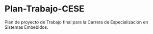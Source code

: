 # Plan-Trabajo-CESE
Plan de proyecto de Trabajo final para la Carrera de Especialización en Sistemas Embebidos.
